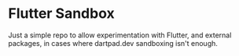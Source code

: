 # Flutter Sandbox

Just a simple repo to allow experimentation with Flutter, and external packages, in cases where dartpad.dev sandboxing isn't enough.
